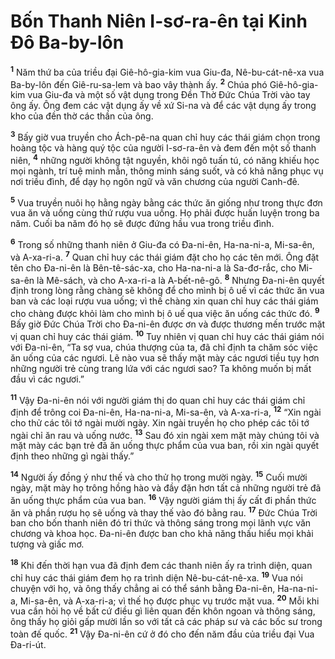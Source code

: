 # Bốn Thanh Niên I-sơ-ra-ên tại Kinh Ðô Ba-by-lôn
<sup><b>1</b></sup> Năm thứ ba của triều đại Giê-hô-gia-kim vua Giu-đa, Nê-bu-cát-nê-xa vua Ba-by-lôn đến Giê-ru-sa-lem và bao vây thành ấy. <sup><b>2</b></sup> Chúa phó Giê-hô-gia-kim vua Giu-đa và một số vật dụng trong Ðền Thờ Ðức Chúa Trời vào tay ông ấy. Ông đem các vật dụng ấy về xứ Si-na và để các vật dụng ấy trong kho của đền thờ các thần của ông.

<sup><b>3</b></sup> Bấy giờ vua truyền cho Ách-pê-na quan chỉ huy các thái giám chọn trong hoàng tộc và hàng quý tộc của người I-sơ-ra-ên và đem đến một số thanh niên, <sup><b>4</b></sup> những người không tật nguyền, khôi ngô tuấn tú, có năng khiếu học mọi ngành, trí tuệ minh mẫn, thông minh sáng suốt, và có khả năng phục vụ nơi triều đình, để dạy họ ngôn ngữ và văn chương của người Canh-đê.

<sup><b>5</b></sup> Vua truyền nuôi họ hằng ngày bằng các thức ăn giống như trong thực đơn vua ăn và uống cùng thứ rượu vua uống. Họ phải được huấn luyện trong ba năm. Cuối ba năm đó họ sẽ được đứng hầu vua trong triều đình.

<sup><b>6</b></sup> Trong số những thanh niên ở Giu-đa có Ða-ni-ên, Ha-na-ni-a, Mi-sa-ên, và A-xa-ri-a. <sup><b>7</b></sup> Quan chỉ huy các thái giám đặt cho họ các tên mới. Ông đặt tên cho Ða-ni-ên là Bên-tê-sác-xa, cho Ha-na-ni-a là Sa-đơ-rắc, cho Mi-sa-ên là Mê-sách, và cho A-xa-ri-a là A-bết-nê-gô. <sup><b>8</b></sup> Nhưng Ða-ni-ên quyết định trong lòng rằng chàng sẽ không để cho mình bị ô uế vì các thức ăn vua ban và các loại rượu vua uống; vì thế chàng xin quan chỉ huy các thái giám cho chàng được khỏi làm cho mình bị ô uế qua việc ăn uống các thức đó. <sup><b>9</b></sup> Bấy giờ Ðức Chúa Trời cho Ða-ni-ên được ơn và được thương mến trước mặt vị quan chỉ huy các thái giám. <sup><b>10</b></sup> Tuy nhiên vị quan chỉ huy các thái giám nói với Ða-ni-ên, “Ta sợ vua, chúa thượng của ta, đã chỉ định ta chăm sóc việc ăn uống của các ngươi. Lẽ nào vua sẽ thấy mặt mày các ngươi tiều tụy hơn những người trẻ cùng trang lứa với các ngươi sao? Ta không muốn bị mất đầu vì các ngươi.”

<sup><b>11</b></sup> Vậy Ða-ni-ên nói với người giám thị do quan chỉ huy các thái giám chỉ định để trông coi Ða-ni-ên, Ha-na-ni-a, Mi-sa-ên, và A-xa-ri-a, <sup><b>12</b></sup> “Xin ngài cho thử các tôi tớ ngài mười ngày. Xin ngài truyền họ cho phép các tôi tớ ngài chỉ ăn rau và uống nước. <sup><b>13</b></sup> Sau đó xin ngài xem mặt mày chúng tôi và mặt mày các bạn trẻ đã ăn uống thực phẩm của vua ban, rồi xin ngài quyết định theo những gì ngài thấy.”

<sup><b>14</b></sup> Người ấy đồng ý như thế và cho thử họ trong mười ngày. <sup><b>15</b></sup> Cuối mười ngày, mặt mày họ trông hồng hào và đầy đặn hơn tất cả những người trẻ đã ăn uống thực phẩm của vua ban. <sup><b>16</b></sup> Vậy người giám thị ấy cất đi phần thức ăn và phần rượu họ sẽ uống và thay thế vào đó bằng rau. <sup><b>17</b></sup> Ðức Chúa Trời ban cho bốn thanh niên đó tri thức và thông sáng trong mọi lãnh vực văn chương và khoa học. Ða-ni-ên được ban cho khả năng thấu hiểu mọi khải tượng và giấc mơ.

<sup><b>18</b></sup> Khi đến thời hạn vua đã định đem các thanh niên ấy ra trình diện, quan chỉ huy các thái giám đem họ ra trình diện Nê-bu-cát-nê-xa. <sup><b>19</b></sup> Vua nói chuyện với họ, và ông thấy chẳng ai có thể sánh bằng Ða-ni-ên, Ha-na-ni-a, Mi-sa-ên, và A-xa-ri-a; vì thế họ được phục vụ trước mặt vua. <sup><b>20</b></sup> Mỗi khi vua cần hỏi họ về bất cứ điều gì liên quan đến khôn ngoan và thông sáng, ông thấy họ giỏi gấp mười lần so với tất cả các pháp sư và các bốc sư trong toàn đế quốc. <sup><b>21</b></sup> Vậy Ða-ni-ên cứ ở đó cho đến năm đầu của triều đại Vua Ða-ri-út.